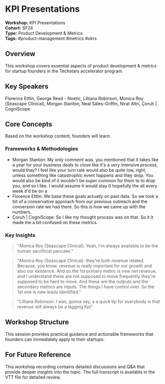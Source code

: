 # KPI Presentations

**Workshop:** KPI Presentations  
**Cohort:** SF24  
**Type:** Product Development & Metrics  
**Tags:** #product-management #metrics #okrs

## Overview

This workshop covers essential aspects of product development & metrics for startup founders in the Techstars accelerator program.

## Key Speakers

Florence Ettlin, George Reed - Noetic, Lilliana Robinson, Monica Roy (Seascape Clinical), Morgan Stanton, Neal Sáles-Griffin, Nirat Attri, Çoruh | CogniScope

## Core Concepts

Based on the workshop content, founders will learn:


### Frameworks & Methodologies

- Morgan Stanton: My only comment was, you mentioned that it takes like a year for your business deals to close like it's a very intensive process, would they? I feel like your turn rate would also be quite low, right, unless something like catastrophic event happens and they drop. You would also be kind of it wouldn't be super common for them to to drop you, and so I like. I would assume it would stay 0 hopefully the all every week it'd be on a
- Florence Ettlin: We base these goals actually on past data. So we took a bit of a conservative approach from our previous outreach and the conversion rate we had there. So this is how we came up with the numbers.
- Çoruh | CogniScope: So I like my thought process was on that. So it it made me a bit confused on these metrics.

### Key Insights

> "Monica Roy (Seascape Clinical): Yeah, I'm always available to be the human sacrificial pancake."

> "Monica Roy (Seascape Clinical): they're both revenue related. Because, you know, revenue is really important for our growth and also our existence. And so the 1st primary metric is new net revenue, and I understand these are not supposed to move frequently they're supposed to be hard to move. And these are the outputs and the secondary metrics are inputs. The things I have control over. So the 1st one is new leads identified."

> "Lilliana Robinson: I was, gonna say, a a quick tip for everybody is that revenue will always be a lagging Kpi"


## Workshop Structure

This session provides practical guidance and actionable frameworks that founders can immediately apply to their startups.

## For Future Reference

This workshop recording contains detailed discussions and Q&A that provide deeper insights into the topic. The full transcript is available in the VTT file for detailed review.
